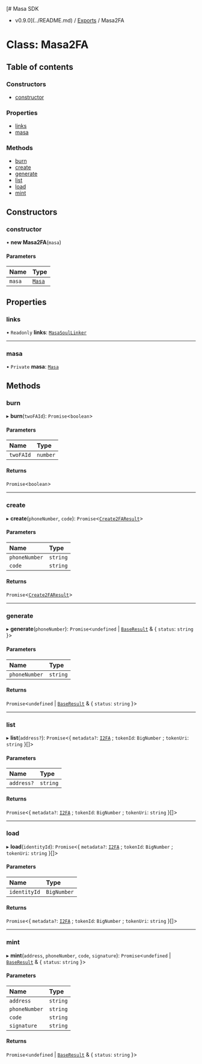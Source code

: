 [# Masa SDK
 - v0.9.0](../README.md) / [Exports](../modules.md) / Masa2FA

# Class: Masa2FA

## Table of contents

### Constructors

- [constructor](Masa2FA.md#constructor)

### Properties

- [links](Masa2FA.md#links)
- [masa](Masa2FA.md#masa)

### Methods

- [burn](Masa2FA.md#burn)
- [create](Masa2FA.md#create)
- [generate](Masa2FA.md#generate)
- [list](Masa2FA.md#list)
- [load](Masa2FA.md#load)
- [mint](Masa2FA.md#mint)

## Constructors

### constructor

• **new Masa2FA**(`masa`)

#### Parameters

| Name | Type |
| :------ | :------ |
| `masa` | [`Masa`](Masa.md) |

## Properties

### links

• `Readonly` **links**: [`MasaSoulLinker`](MasaSoulLinker.md)

___

### masa

• `Private` **masa**: [`Masa`](Masa.md)

## Methods

### burn

▸ **burn**(`twoFAId`): `Promise`<`boolean`\>

#### Parameters

| Name | Type |
| :------ | :------ |
| `twoFAId` | `number` |

#### Returns

`Promise`<`boolean`\>

___

### create

▸ **create**(`phoneNumber`, `code`): `Promise`<[`Create2FAResult`](../interfaces/Create2FAResult.md)\>

#### Parameters

| Name | Type |
| :------ | :------ |
| `phoneNumber` | `string` |
| `code` | `string` |

#### Returns

`Promise`<[`Create2FAResult`](../interfaces/Create2FAResult.md)\>

___

### generate

▸ **generate**(`phoneNumber`): `Promise`<`undefined` \| [`BaseResult`](../interfaces/BaseResult.md) & { `status`: `string`  }\>

#### Parameters

| Name | Type |
| :------ | :------ |
| `phoneNumber` | `string` |

#### Returns

`Promise`<`undefined` \| [`BaseResult`](../interfaces/BaseResult.md) & { `status`: `string`  }\>

___

### list

▸ **list**(`address?`): `Promise`<{ `metadata?`: [`I2FA`](../interfaces/I2FA.md) ; `tokenId`: `BigNumber` ; `tokenUri`: `string`  }[]\>

#### Parameters

| Name | Type |
| :------ | :------ |
| `address?` | `string` |

#### Returns

`Promise`<{ `metadata?`: [`I2FA`](../interfaces/I2FA.md) ; `tokenId`: `BigNumber` ; `tokenUri`: `string`  }[]\>

___

### load

▸ **load**(`identityId`): `Promise`<{ `metadata?`: [`I2FA`](../interfaces/I2FA.md) ; `tokenId`: `BigNumber` ; `tokenUri`: `string`  }[]\>

#### Parameters

| Name | Type |
| :------ | :------ |
| `identityId` | `BigNumber` |

#### Returns

`Promise`<{ `metadata?`: [`I2FA`](../interfaces/I2FA.md) ; `tokenId`: `BigNumber` ; `tokenUri`: `string`  }[]\>

___

### mint

▸ **mint**(`address`, `phoneNumber`, `code`, `signature`): `Promise`<`undefined` \| [`BaseResult`](../interfaces/BaseResult.md) & { `status`: `string`  }\>

#### Parameters

| Name | Type |
| :------ | :------ |
| `address` | `string` |
| `phoneNumber` | `string` |
| `code` | `string` |
| `signature` | `string` |

#### Returns

`Promise`<`undefined` \| [`BaseResult`](../interfaces/BaseResult.md) & { `status`: `string`  }\>
